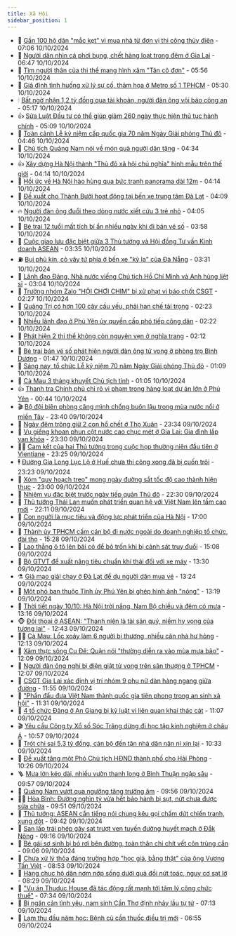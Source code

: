 ```yaml
---
title: Xã Hội
sidebar_position: 1
---
```


<!-- dantri-xa-hoi:START -->
- 🫣 [Gần 100 hộ dân &quot;mắc kẹt&quot; vì mua nhà từ đơn vị thi công thủy điện](https://dantri.com.vn/xa-hoi/gan-100-ho-dan-mac-ket-vi-mua-nha-tu-don-vi-thi-cong-thuy-dien-20241010123616036.htm) - 07:06 10/10/2024
- 💼 [Người dân nhìn cá phơi bụng, chết hàng loạt trong đêm ở Gia Lai](https://dantri.com.vn/xa-hoi/nguoi-dan-nhin-ca-phoi-bung-chet-hang-loat-trong-dem-o-gia-lai-20241010124706548.htm) - 06:47 10/10/2024
- 🎊 [Tìm người thân của thi thể mang hình xăm &quot;Tân cô đơn&quot;](https://dantri.com.vn/xa-hoi/tim-nguoi-than-cua-thi-the-mang-hinh-xam-tan-co-don-20241010124000646.htm) - 05:56 10/10/2024
- 🙉 [Giả định tình huống xử lý sự cố, thảm họa ở Metro số 1 TPHCM](https://dantri.com.vn/xa-hoi/gia-dinh-tinh-huong-xu-ly-su-co-tham-hoa-o-metro-so-1-tphcm-20241003081251371.htm) - 05:30 10/10/2024
- 🕯 [Bất ngờ nhận 1,2 tỷ đồng qua tài khoản, người đàn ông vội báo công an](https://dantri.com.vn/xa-hoi/bat-ngo-nhan-12-ty-dong-qua-tai-khoan-nguoi-dan-ong-voi-bao-cong-an-20241010115810554.htm) - 05:17 10/10/2024
- 👍 [Sửa Luật Đầu tư có thể giúp giảm 260 ngày thực hiện thủ tục hành chính](https://dantri.com.vn/xa-hoi/sua-luat-dau-tu-co-the-giup-giam-260-ngay-thuc-hien-thu-tuc-hanh-chinh-20241010114444538.htm) - 05:09 10/10/2024
- 🤖 [Toàn cảnh Lễ kỷ niệm cấp quốc gia 70 năm Ngày Giải phóng Thủ đô](https://dantri.com.vn/xa-hoi/toan-canh-le-ky-niem-cap-quoc-gia-70-nam-ngay-giai-phong-thu-do-20241010112702724.htm) - 04:46 10/10/2024
- 🙉 [Chủ tịch Quảng Nam nói về món quà người dân tặng](https://dantri.com.vn/xa-hoi/chu-tich-quang-nam-noi-ve-mon-qua-nguoi-dan-tang-20241010110141234.htm) - 04:34 10/10/2024
- 👍 [Xây dựng Hà Nội thành &quot;Thủ đô xã hội chủ nghĩa&quot; hình mẫu trên thế giới](https://dantri.com.vn/xa-hoi/xay-dung-ha-noi-thanh-thu-do-xa-hoi-chu-nghia-hinh-mau-tren-the-gioi-20241010091110268.htm) - 04:14 10/10/2024
- 🗽 [Hồi ức về Hà Nội hào hùng qua bức tranh panorama dài 12m](https://dantri.com.vn/xa-hoi/hoi-uc-ve-ha-noi-hao-hung-qua-buc-tranh-panorama-dai-12m-20241010110217200.htm) - 04:14 10/10/2024
- 🗽 [Đề xuất cho Thành Bưởi hoạt động tại bến xe trung tâm Đà Lạt](https://dantri.com.vn/xa-hoi/de-xuat-cho-thanh-buoi-hoat-dong-tai-ben-xe-trung-tam-da-lat-20241010104600235.htm) - 04:09 10/10/2024
- 🔥 [Người đàn ông đuổi theo dòng nước xiết cứu 3 trẻ nhỏ](https://dantri.com.vn/xa-hoi/nguoi-dan-ong-duoi-theo-dong-nuoc-xiet-cuu-3-tre-nho-20241010104941256.htm) - 04:05 10/10/2024
- 🦒 [Bé trai 12 tuổi mất tích bí ẩn nhiều ngày khi đi bán vé số](https://dantri.com.vn/xa-hoi/be-trai-12-tuoi-mat-tich-bi-an-nhieu-ngay-khi-di-ban-ve-so-20241010104303235.htm) - 03:58 10/10/2024
- 🧐 [Cuộc giao lưu đặc biệt giữa 3 Thủ tướng và Hội đồng Tư vấn Kinh doanh ASEAN](https://dantri.com.vn/xa-hoi/cuoc-giao-luu-dac-biet-giua-3-thu-tuong-va-hoi-dong-tu-van-kinh-doanh-asean-20241010100527711.htm) - 03:35 10/10/2024
- ⛽️ [Bụi phủ kín, cỏ vây tứ phía ở bến xe &quot;kỳ lạ&quot; của Đà Nẵng](https://dantri.com.vn/xa-hoi/bui-phu-kin-co-vay-tu-phia-o-ben-xe-ky-la-cua-da-nang-20241009165653027.htm) - 03:31 10/10/2024
- 🚀 [Lãnh đạo Đảng, Nhà nước viếng Chủ tịch Hồ Chí Minh và Anh hùng liệt sĩ](https://dantri.com.vn/xa-hoi/lanh-dao-dang-nha-nuoc-vieng-chu-tich-ho-chi-minh-va-anh-hung-liet-si-20241010095133261.htm) - 03:04 10/10/2024
- 🦒 [Trưởng nhóm Zalo &quot;HỘI CHƠI CHIM&quot; bị xử phạt vì báo chốt CSGT](https://dantri.com.vn/xa-hoi/truong-nhom-zalo-hoi-choi-chim-bi-xu-phat-vi-bao-chot-csgt-20241010091614014.htm) - 02:27 10/10/2024
- 🦅 [Quảng Trị có hơn 100 cây cầu yếu, phải hạn chế tải trọng](https://dantri.com.vn/xa-hoi/quang-tri-co-hon-100-cay-cau-yeu-phai-han-che-tai-trong-20241010082713321.htm) - 02:23 10/10/2024
- 🚀 [Nhiều lãnh đạo ở Phú Yên ủy quyền cấp phó tiếp công dân](https://dantri.com.vn/xa-hoi/nhieu-lanh-dao-o-phu-yen-uy-quyen-cap-pho-tiep-cong-dan-20241010090420071.htm) - 02:22 10/10/2024
- 🦅 [Phát hiện 2 thi thể không còn nguyên vẹn ở nghĩa trang](https://dantri.com.vn/xa-hoi/phat-hien-2-thi-the-khong-con-nguyen-ven-o-nghia-trang-20241010082233449.htm) - 02:12 10/10/2024
- 🤠 [Bé trai bán vé số phát hiện người đàn ông tử vong ở phòng trọ Bình Dương](https://dantri.com.vn/xa-hoi/be-trai-ban-ve-so-phat-hien-nguoi-dan-ong-tu-vong-o-phong-tro-binh-duong-20241010082319118.htm) - 01:47 10/10/2024
- 💄 [Sáng nay, tổ chức Lễ kỷ niệm 70 năm Ngày Giải phóng Thủ đô](https://dantri.com.vn/xa-hoi/sang-nay-to-chuc-le-ky-niem-70-nam-ngay-giai-phong-thu-do-20241010075629678.htm) - 01:09 10/10/2024
- 🥷 [Cà Mau 3 tháng khuyết Chủ tịch tỉnh](https://dantri.com.vn/xa-hoi/ca-mau-3-thang-khuyet-chu-tich-tinh-20241009211626772.htm) - 01:05 10/10/2024
- 👍 [Thanh tra Chính phủ chỉ rõ vi phạm trong hàng loạt dự án lớn ở Phú Yên](https://dantri.com.vn/xa-hoi/thanh-tra-chinh-phu-chi-ro-vi-pham-trong-hang-loat-du-an-lon-o-phu-yen-20241010071133255.htm) - 00:44 10/10/2024
- 🎬 [Bộ đội biên phòng căng mình chống buôn lậu trong mùa nước nổi ở miền Tây](https://dantri.com.vn/xa-hoi/bo-doi-bien-phong-cang-minh-chong-buon-lau-trong-mua-nuoc-noi-o-mien-tay-20241009020101659.htm) - 23:40 09/10/2024
- 🦒 [Ngày đêm trông giữ 2 con hổ chết ở Thọ Xuân](https://dantri.com.vn/xa-hoi/ngay-dem-trong-giu-2-con-ho-chet-o-tho-xuan-20241009215543610.htm) - 23:34 09/10/2024
- 🌊 [Vụ giếng khoan phun cột nước cao chục mét ở Gia Lai: Gia đình lắp van khóa](https://dantri.com.vn/xa-hoi/vu-gieng-khoan-phun-cot-nuoc-cao-chuc-met-o-gia-lai-gia-dinh-lap-van-khoa-20241009183257277.htm) - 23:30 09/10/2024
- 🧑‍💻 [Cam kết của hai Thủ tướng trong cuộc họp thường niên đầu tiên ở Vientiane](https://dantri.com.vn/xa-hoi/cam-ket-cua-hai-thu-tuong-trong-cuoc-hop-thuong-nien-dau-tien-o-vientiane-20241009232421734.htm) - 23:25 09/10/2024
- 🕴 [Đường Gia Long Lục Lộ ở Huế chưa thi công xong đã bị cuốn trôi](https://dantri.com.vn/xa-hoi/duong-gia-long-luc-lo-o-hue-chua-thi-cong-xong-da-bi-cuon-troi-20241009163354835.htm) - 23:23 09/10/2024
- 🤔 [Xóm &quot;quy hoạch treo&quot; mong ngày đường sắt tốc độ cao thành hiện thực](https://dantri.com.vn/xa-hoi/xom-quy-hoach-treo-mong-ngay-duong-sat-toc-do-cao-thanh-hien-thuc-20241009230100482.htm) - 23:00 09/10/2024
- 💄 [Nhiệm vụ đặc biệt trước ngày tiếp quản Thủ đô](https://dantri.com.vn/xa-hoi/nhiem-vu-dac-biet-truoc-ngay-tiep-quan-thu-do-20241009212253241.htm) - 22:30 09/10/2024
- 🧠 [Thủ tướng Thái Lan muốn phát triển quan hệ với Việt Nam lên tầm cao mới](https://dantri.com.vn/xa-hoi/thu-tuong-thai-lan-muon-phat-trien-quan-he-voi-viet-nam-len-tam-cao-moi-20241009221253385.htm) - 22:11 09/10/2024
- 🦣 [Con người là mục tiêu và động lực phát triển của Hà Nội](https://dantri.com.vn/xa-hoi/con-nguoi-la-muc-tieu-va-dong-luc-phat-trien-cua-ha-noi-20241009125021664.htm) - 17:00 09/10/2024
- 💫 [Thành ủy TPHCM cấm cán bộ đi nước ngoài do doanh nghiệp tổ chức, đài thọ](https://dantri.com.vn/xa-hoi/thanh-uy-tphcm-cam-can-bo-di-nuoc-ngoai-do-doanh-nghiep-to-chuc-dai-tho-20241009220055470.htm) - 15:28 09/10/2024
- 🚀 [Lao thẳng ô tô lên bãi cỏ để bỏ trốn khi bị cảnh sát truy đuổi](https://dantri.com.vn/xa-hoi/lao-thang-o-to-len-bai-co-de-bo-tron-khi-bi-canh-sat-truy-duoi-20241009211814000.htm) - 15:08 09/10/2024
- 🤔 [Bộ GTVT đề xuất nâng tiêu chuẩn khí thải đối với xe máy](https://dantri.com.vn/xa-hoi/bo-gtvt-de-xuat-nang-tieu-chuan-khi-thai-doi-voi-xe-may-20241009191700751.htm) - 13:30 09/10/2024
- ⚗️ [Giả mạo giải chạy ở Đà Lạt để dụ người dân mua vé](https://dantri.com.vn/xa-hoi/gia-mao-giai-chay-o-da-lat-de-du-nguoi-dan-mua-ve-20241009171852420.htm) - 13:24 09/10/2024
- 🫶 [Một phó ban thuộc Tỉnh ủy Phú Yên bị ghép hình ảnh &quot;nóng&quot;](https://dantri.com.vn/xa-hoi/mot-pho-ban-thuoc-tinh-uy-phu-yen-bi-ghep-hinh-anh-nong-20241009192111153.htm) - 13:19 09/10/2024
- 🌮 [Thời tiết ngày 10/10: Hà Nội trời nắng, Nam Bộ chiều và đêm có mưa](https://dantri.com.vn/xa-hoi/thoi-tiet-ngay-1010-ha-noi-troi-nang-nam-bo-chieu-va-dem-co-mua-20241009190050593.htm) - 13:16 09/10/2024
- 🐵 [Đối thoại ở ASEAN: &quot;Thanh niên là tài sản quý, niềm hy vọng của tương lai&quot;](https://dantri.com.vn/xa-hoi/doi-thoai-o-asean-thanh-nien-la-tai-san-quy-niem-hy-vong-cua-tuong-lai-20241009193507423.htm) - 12:43 09/10/2024
- 🧑‍🏫 [Cà Mau: Lốc xoáy làm 6 người bị thương, nhiều căn nhà hư hỏng](https://dantri.com.vn/xa-hoi/ca-mau-loc-xoay-lam-6-nguoi-bi-thuong-nhieu-can-nha-hu-hong-20241009185030724.htm) - 12:13 09/10/2024
- 💫 [Xâm thực sông Cu Đê: Quận nói &quot;thường diễn ra vào mùa mưa bão&quot;](https://dantri.com.vn/xa-hoi/xam-thuc-song-cu-de-quan-noi-thuong-dien-ra-vao-mua-mua-bao-20241009181812375.htm) - 12:09 09/10/2024
- 🦩 [Người đàn ông nghi bị điện giật tử vong trên sân thượng ở TPHCM](https://dantri.com.vn/xa-hoi/nguoi-dan-ong-nghi-bi-dien-giat-tu-vong-tren-san-thuong-o-tphcm-20241009182520311.htm) - 12:07 09/10/2024
- 🦄 [CSGT Gia Lai xác định vị trí nhóm 9 phụ nữ dàn hàng ngang giữa đường](https://dantri.com.vn/xa-hoi/csgt-gia-lai-xac-dinh-vi-tri-nhom-9-phu-nu-dan-hang-ngang-giua-duong-20241009174145753.htm) - 11:55 09/10/2024
- 💂 [&quot;Phấn đấu đưa Việt Nam thành quốc gia tiên phong trong an sinh xã hội&quot;](https://dantri.com.vn/an-sinh/phan-dau-dua-viet-nam-thanh-quoc-gia-tien-phong-trong-an-sinh-xa-hoi-20241009171222122.htm) - 11:31 09/10/2024
- 💄 [4 tổ chức Đảng ở An Giang bị kỷ luật vì liên quan khai thác cát](https://dantri.com.vn/xa-hoi/4-to-chuc-dang-o-an-giang-bi-ky-luat-vi-lien-quan-khai-thac-cat-20241009161622964.htm) - 11:07 09/10/2024
- 🎬 [Yêu cầu Công ty Xổ số Sóc Trăng dừng đi học tập kinh nghiệm ở châu Á](https://dantri.com.vn/xa-hoi/yeu-cau-cong-ty-xo-so-soc-trang-dung-di-hoc-tap-kinh-nghiem-o-chau-a-20241009165909692.htm) - 10:57 09/10/2024
- 👀 [Trót chi sai 5,3 tỷ đồng, cán bộ đến tận nhà dân năn nỉ xin lại](https://dantri.com.vn/xa-hoi/trot-chi-sai-53-ty-dong-can-bo-den-tan-nha-dan-nan-ni-xin-lai-20241009165857277.htm) - 10:33 09/10/2024
- 💃 [Đề xuất tăng một Phó Chủ tịch HĐND thành phố cho Hải Phòng](https://dantri.com.vn/xa-hoi/de-xuat-tang-mot-pho-chu-tich-hdnd-thanh-pho-cho-hai-phong-20241009171246256.htm) - 10:26 09/10/2024
- 🪜 [Mưa lớn kéo dài, nhiều vườn thanh long ở Bình Thuận ngập sâu](https://dantri.com.vn/xa-hoi/mua-lon-keo-dai-nhieu-vuon-thanh-long-o-binh-thuan-ngap-sau-20241009163610257.htm) - 09:57 09/10/2024
- 📝 [Quảng Nam vượt qua ngưỡng tăng trưởng âm](https://dantri.com.vn/xa-hoi/quang-nam-vuot-qua-nguong-tang-truong-am-20241009161217201.htm) - 09:56 09/10/2024
- 🧑‍💻 [Hòa Bình: Đường nghìn tỷ vừa hết bảo hành bị sụt, nứt chưa được sửa chữa](https://dantri.com.vn/xa-hoi/hoa-binh-duong-nghin-ty-vua-het-bao-hanh-bi-sut-nut-chua-duoc-sua-chua-20241009164315038.htm) - 09:51 09/10/2024
- 👺 [Thủ tướng: ASEAN cần tiếng nói chung kêu gọi chấm dứt chiến tranh, xung đột](https://dantri.com.vn/xa-hoi/thu-tuong-asean-can-tieng-noi-chung-keu-goi-cham-dut-chien-tranh-xung-dot-20241009163656530.htm) - 09:42 09/10/2024
- 🌮 [San lấp trái phép gây sạt trượt ven tuyến đường huyết mạch ở Đắk Nông](https://dantri.com.vn/xa-hoi/san-lap-trai-phep-gay-sat-truot-ven-tuyen-duong-huyet-mach-o-dak-nong-20241009145855030.htm) - 09:16 09/10/2024
- 🤭 [Bé gái sơ sinh bị bỏ rơi bên đường, toàn thân chi chít vết côn trùng cắn](https://dantri.com.vn/xa-hoi/be-gai-so-sinh-bi-bo-roi-ben-duong-toan-than-chi-chit-vet-con-trung-can-20241009153951928.htm) - 09:06 09/10/2024
- 💪 [Chưa xử lý thỏa đáng trường hợp &quot;học giả, bằng thật&quot; của ông Vương Tấn Việt](https://dantri.com.vn/xa-hoi/chua-xu-ly-thoa-dang-truong-hop-hoc-gia-bang-that-cua-ong-vuong-tan-viet-20241009153611868.htm) - 08:53 09/10/2024
- 🧰 [Hàng chục hộ dân nơm nớp sống dưới quả đồi nứt toác, nguy cơ sạt lở](https://dantri.com.vn/xa-hoi/hang-chuc-ho-dan-nom-nop-song-duoi-qua-doi-nut-toac-nguy-co-sat-lo-20241009133758367.htm) - 08:29 09/10/2024
- 🤡 [&quot;Vụ án Thuduc House đã tác động rất mạnh tới tâm lý công chức thuế&quot;](https://dantri.com.vn/xa-hoi/vu-an-thuduc-house-da-tac-dong-rat-manh-toi-tam-ly-cong-chuc-thue-20241009142008852.htm) - 07:34 09/10/2024
- 🦆 [Bị ngăn cản tình yêu, nam sinh Cần Thơ định nhảy lầu tự tử](https://dantri.com.vn/xa-hoi/bi-ngan-can-tinh-yeu-nam-sinh-can-tho-dinh-nhay-lau-tu-tu-20241009132342320.htm) - 07:13 09/10/2024
- 🦍 [Lạm thu đầu năm học: Bệnh cũ cần thuốc điều trị mới](https://dantri.com.vn/xa-hoi/lam-thu-dau-nam-hoc-benh-cu-can-thuoc-dieu-tri-moi-20241009134532642.htm) - 06:55 09/10/2024<!-- dantri-xa-hoi:END -->
